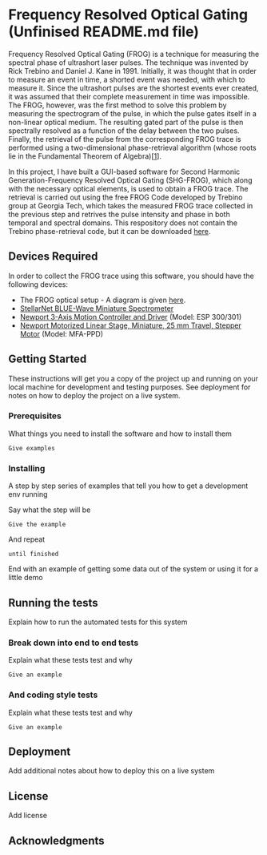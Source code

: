 # Frequency Resolved Optical Gating (Unfinised README.md file)

Frequency Resolved Optical Gating (FROG) is a technique for measuring the spectral phase of ultrashort laser pulses. The technique was invented by Rick Trebino and Daniel J. Kane in 1991. Initially, it was thought that in order to measure an event in time, a shorted event was needed, with which to measure it. Since the ultrashort pulses are the shortest events ever created, it was assumed that their complete measurement in time was impossible. The FROG, however, was the first method to solve this problem by measuring the spectrogram of the pulse, in which the pulse gates itself in a non-linear optical medium. The resulting gated part of the pulse is then spectrally resolved as a function of the delay between the two pulses. Finally, the retrieval of the pulse from the corresponding FROG trace is performed using a two-dimensional phase-retrieval algorithm (whose roots lie in the Fundamental Theorem of Algebra)[[1]]. 

In this project, I have built a GUI-based software for Second Harmonic Generation-Frequency Resolved Optical Gating (SHG-FROG), which along with the necessary optical elements, is used to obtain a FROG trace. The retrieval is carried out using the free FROG Code developed by Trebino group at Georgia Tech, which takes the measured FROG trace collected in the previous step and retrives the pulse intensity and phase in both temporal and spectral domains. This respository does not contain the Trebino phase-retrieval code, but it can be downloaded [here][2].    

## Devices Required

In order to collect the FROG trace using this software, you should have the following devices:
* The FROG optical setup - A diagram is given [here][3]. 
* [StellarNet BLUE-Wave Miniature Spectrometer][4] 
* [Newport 3-Axis Motion Controller and Driver][5] (Model: ESP 300/301) 
* [Newport Motorized Linear Stage, Miniature, 25 mm Travel, Stepper Motor][6] (Model: MFA-PPD)


## Getting Started

These instructions will get you a copy of the project up and running on your local machine for development and testing purposes. See deployment for notes on how to deploy the project on a live system.

### Prerequisites

What things you need to install the software and how to install them

```
Give examples
```

### Installing

A step by step series of examples that tell you how to get a development env running

Say what the step will be

```
Give the example
```

And repeat

```
until finished
```

End with an example of getting some data out of the system or using it for a little demo

## Running the tests

Explain how to run the automated tests for this system

### Break down into end to end tests

Explain what these tests test and why

```
Give an example
```

### And coding style tests

Explain what these tests test and why

```
Give an example
```

## Deployment

Add additional notes about how to deploy this on a live system




## License

Add license

## Acknowledgments


[1]: https://link.springer.com/book/10.1007%2F978-1-4615-1181-6
[2]: https://onedrive.live.com/?authkey=%21AOtakabqcXVfiOw&id=651160A0FAB1C3EF%21462&cid=651160A0FAB1C3EF
[3]: https://en.wikipedia.org/wiki/Frequency-resolved_optical_gating#/media/File:SHG_FROG.png
[4]: https://www.stellarnet.us/wp-content/uploads/StellarNet-BLUE-Wave-SPEC.pdf
[5]: https://www.newport.com/f/esp301-3-axis-dc-and-stepper-motion-controller?q=esp300:relevance:isObsolete:false:npCategory:esp301-3-axis-dc-%26-stepper-motion-controller
[6]: https://www.newport.com/p/MFA-PPD



